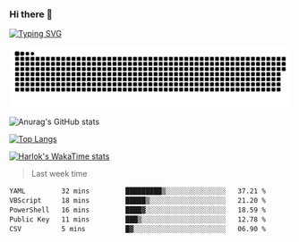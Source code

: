 ### Hi there 👋

<!--
**wray-le/wray-lee* is a ✨ _special_ ✨ repository because its `README.md` (this file) appears on your GitHub profile.

Here are some ideas to get you started:

- 🔭 I’m currently working on ...
- 🌱 I’m currently learning ...
- 👯 I’m looking to collaborate on ...
- 🤔 I’m looking for help with ...
- 💬 Ask me about ...
- 📫 How to reach me: ...
- 😄 Pronouns: ...
- ⚡ Fun fact: ...
-->
[![Typing SVG](https://readme-typing-svg.herokuapp.com?color=91BEF0&vCenter=true&lines=This+is+Wray's+profile;A+noob+developer)](https://git.io/typing-svg)

<p align="center"><a href=#><img src="image/contributions.svg"></a></p>  

![Anurag's GitHub stats](https://github-readme-stats.vercel.app/api?username=wray-lee&show_icons=true&theme=tokyonight)


[![Top Langs](https://github-readme-stats.vercel.app/api/top-langs/?username=wray-lee&exclude_repo=wray-lee.github.io,wray-lee&layout=donut)](https://github.com/anuraghazra/github-readme-stats)


[![Harlok's WakaTime stats](https://github-readme-stats.vercel.app/api/wakatime?username=wray)](https://github.com/anuraghazra/github-readme-stats)

> Last week time

<!--START_SECTION:waka-->

```txt
YAML         32 mins         █████████▒░░░░░░░░░░░░░░░   37.21 %
VBScript     18 mins         █████▒░░░░░░░░░░░░░░░░░░░   21.20 %
PowerShell   16 mins         ████▓░░░░░░░░░░░░░░░░░░░░   18.59 %
Public Key   11 mins         ███▒░░░░░░░░░░░░░░░░░░░░░   12.78 %
CSV          5 mins          █▓░░░░░░░░░░░░░░░░░░░░░░░   06.90 %
```

<!--END_SECTION:waka-->
